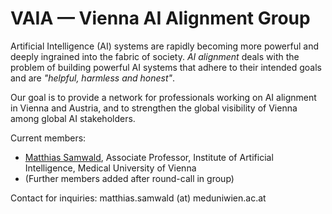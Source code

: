 # VAIA — Vienna AI Alignment Group

Artificial Intelligence (AI) systems are rapidly becoming more powerful and deeply ingrained into the fabric of society. _AI alignment_ deals with the problem of building powerful AI systems that adhere to their intended goals and are _"helpful, harmless and honest"_. 

Our goal is to provide a network for professionals working on AI alignment in Vienna and Austria, and to strengthen the global visibility of Vienna among global AI stakeholders.

Current members:
 * [Matthias Samwald](https://samwald.info/), Associate Professor, Institute of Artificial Intelligence, Medical University of Vienna
 * (Further members added after round-call in group)

Contact for inquiries: matthias.samwald (at) meduniwien.ac.at
